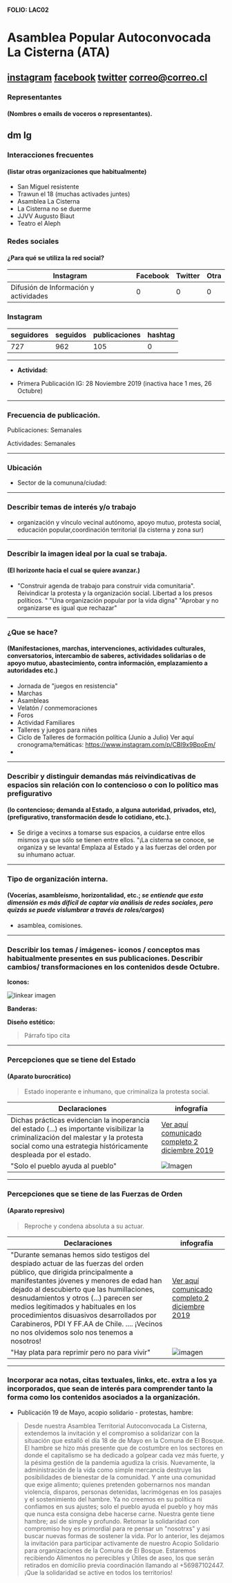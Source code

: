 #### FOLIO: LAC02
#  Asamblea Popular Autoconvocada La Cisterna (ATA)

[instagram](https://www.instagram.com/atalacisterna/)
[facebook]()
[twitter]()
<correo@correo.cl>
---

### Representantes
#### (Nombres o emails de voceros o representantes).
dm Ig
---
### Interacciones frecuentes
#### (listar otras organizaciones que habitualmente)
* San Miguel resistente
* Trawun el 18 (muchas activades juntes)
* Asamblea La Cisterna 
* La Cisterna no se duerme 
* JJVV Augusto Biaut
* Teatro el Aleph

### Redes sociales
#### ¿Para qué se utiliza la red social?
| Instagram | Facebook | Twitter | Otra 
|---|---|---|---|
|Difusión de Información y actividades|0|0| 0|

### **Instagram**
| seguidores | seguidos | publicaciones | hashtag 
|---|---|---|---|
|727|962|105| 0

---

* **Actividad:**   

* Primera Publicación IG: 28 Noviembre 2019 (inactiva hace 1 mes, 26 Octubre)

---
### Frecuencia de publicación.

Publicaciones: Semanales

Actividades: Semanales 

---
### Ubicación
* Sector de la comununa/ciudad:

---
### Describir temas de interés y/o trabajo
* organización y vínculo vecinal autónomo, apoyo mutuo, protesta social,  educación popular,coordinación territorial (la cisterna y zona sur)
---
### Describir la imagen ideal por la cual se trabaja.
#### (El horizonte hacia el cual se quiere avanzar.)
* "Construir agenda de trabajo para construir vida comunitaria". Reivindicar la protesta y la organización social. Libertad a los presos políticos. " "Una organización popular por la vida digna" "Aprobar y no organizarse es igual que rechazar"
---
### ¿Que se hace?
#### (Manifestaciones, marchas, intervenciones, actividades culturales, conversatorios, intercambio de saberes, actividades solidarias o de apoyo mutuo, abastecimiento, contra información, emplazamiento a autoridades etc.)
* Jornada de "juegos en resistencia"
* Marchas 
* Asambleas
* Velatón / conmemoraciones
* Foros
* Actividad Familiares 
* Talleres y juegos para niñes
*  Ciclo de Talleres de formación política (Junio a Julio) Ver aquí cronograma/temáticas: https://www.instagram.com/p/CBl9x9BpoEm/
* 

--- 
### Describir y distinguir demandas más reivindicativas de espacios sin relación con lo contencioso o con lo político mas prefigurativo
#### (lo contencioso; demanda al Estado, a alguna autoridad, privados, etc), (prefigurativo, transformación desde lo cotidiano, etc.).
* Se dirige a vecinxs a tomarse sus espacios, a cuidarse entre ellos mismos ya que sólo se tienen entre ellos. "¡La cisterna se conoce, se organiza y se levanta! Emplaza al Estado y a las fuerzas del orden por su inhumano actuar. 
---
### Tipo de organización interna.
#### (Vocerías, asambleísmo, horizontalidad, etc.; *se entiende que esta dimensión es más difícil de captar vía análisis de redes sociales, pero quizás se puede vislumbrar a través de roles/cargos*)
* asamblea, comisiones. 
---
### Describir los temas / imágenes- iconos / conceptos mas habitualmente presentes en sus publicaciones. Describir cambios/ transformaciones en los contenidos desde Octubre.

**Iconos:**

 ![linkear imagen](lac02.png) 

**Banderas:**

**Diseño estético:**

> Párrafo tipo cita 

---
### Percepciones que se tiene del Estado
#### (Aparato burocrático)
> Estado inoperante e inhumano, que criminaliza la protesta social. 

| Declaraciones | infografía | 
|---|---|
|Dichas prácticas evidencian la inoperancia del estado (...) es importante visibilizar la criminalización del malestar y la protesta social como una estrategia históricamente despleada por el estado. | [Ver aquí comunicado completo 2 diciembre 2019](https://www.instagram.com/p/B5okXVplE5g/) |) |
|"Solo el pueblo ayuda al pueblo"| ![Imagen](lac022.png) |)|
---
### Percepciones que se tiene de las Fuerzas de Orden
#### (Aparato represivo)
> Reproche y condena absoluta a su actuar.

| Declaraciones | infografía | 
|---|---|
|"Durante semanas hemos sido testigos del despiado actuar de las fuerzas del orden público, que dirigida principalmente a manifestantes jóvenes y menores de edad han dejado al descubierto que las humillaciones, desnudamientos y otros (...) parecen ser medios legitimados y habituales en los procedimientos disuasivos desarrollados por Carabineros, PDI Y FF.AA de Chile. .... ¡Vecinos no nos olvidemos solo nos tenemos a nosotros!| [Ver aquí comunicado completo 2 diciembre 2019](https://www.instagram.com/p/B5okXVplE5g/) |
|"Hay plata para reprimir pero no para vivir" |![imagen](lac021.png) ||


---
### Incorporar aca notas, citas textuales, links, etc. extra a los ya incorporados, que sean de interés para comprender tanto la forma como los contenidos asociados a la organización.

* Publicación 19 de Mayo, acopio solidario - protestas, hambre: 
> Desde nuestra Asamblea Territorial Autoconvocada La Cisterna, extendemos la invitación y el compromiso a solidarizar con la situación que estalló el día 18 de de Mayo en la Comuna de El Bosque.
El hambre se hizo más presente que de costumbre en los sectores en donde el capitalismo se ha dedicado a golpear cada vez más fuerte, y la pésima gestión de la pandemia agudiza la crisis. Nuevamente, la administración de la vida como simple mercancía destruye las posibilidades de bienestar de la comunidad. Y ante una comunidad que exige alimento; quienes pretenden gobernarnos nos mandan violencia, disparos, personas detenidas, lacrimógenas en los pasajes y el sostenimiento del hambre. Ya no creemos en su política ni confiamos en sus ajustes; solo el pueblo ayuda el pueblo y hoy más que nunca esta consigna debe hacerse carne. Nuestra gente tiene hambre; así de simple y profundo. Retomar la solidaridad con compromiso hoy es primordial para re pensar un "nosotrxs" y así buscar nuevas formas de sostener la vida. Por lo anterior, les dejamos la invitación para participar activamente de nuestro Acopio Solidario para organizaciones de la Comuna de El Bosque. Estaremos recibiendo Alimentos no perecibles y Útiles de aseo, los que serán retirados en domicilio previa coordinación llamando al +56987102447.
¡Que la solidaridad se active en todos los territorios!